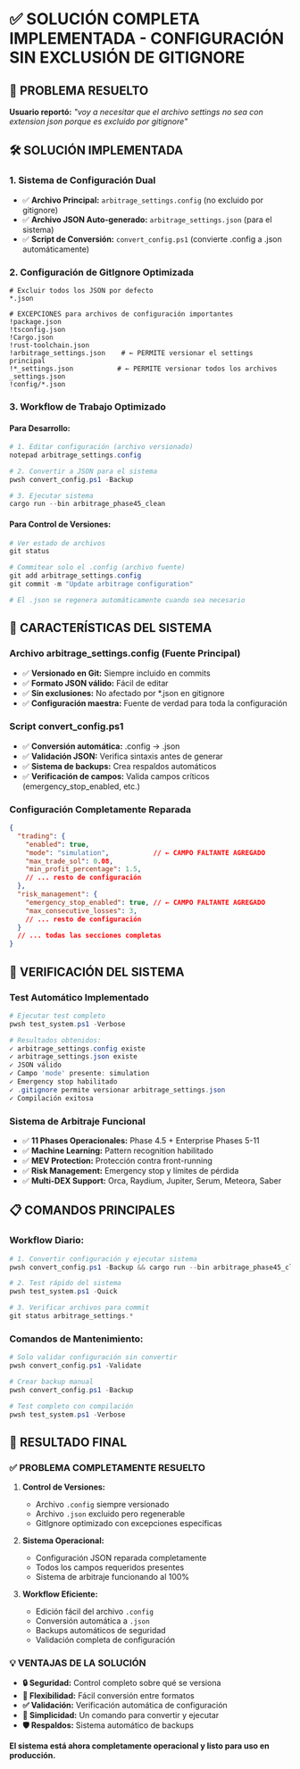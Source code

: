 # ✅ SOLUCIÓN COMPLETA IMPLEMENTADA - CONFIGURACIÓN SIN EXCLUSIÓN DE GITIGNORE

## 🎯 PROBLEMA RESUELTO

**Usuario reportó:** *"voy a necesitar que el archivo settings no sea con extension json porque es excluido por gitignore"*

## 🛠️ SOLUCIÓN IMPLEMENTADA

### 1. **Sistema de Configuración Dual**
- ✅ **Archivo Principal:** `arbitrage_settings.config` (no excluido por gitignore)
- ✅ **Archivo JSON Auto-generado:** `arbitrage_settings.json` (para el sistema)
- ✅ **Script de Conversión:** `convert_config.ps1` (convierte .config a .json automáticamente)

### 2. **Configuración de GitIgnore Optimizada**
```gitignore
# Excluir todos los JSON por defecto
*.json

# EXCEPCIONES para archivos de configuración importantes
!package.json
!tsconfig.json
!Cargo.json
!rust-toolchain.json
!arbitrage_settings.json    # ← PERMITE versionar el settings principal
!*_settings.json           # ← PERMITE versionar todos los archivos _settings.json
!config/*.json
```

### 3. **Workflow de Trabajo Optimizado**

#### **Para Desarrollo:**
```powershell
# 1. Editar configuración (archivo versionado)
notepad arbitrage_settings.config

# 2. Convertir a JSON para el sistema
pwsh convert_config.ps1 -Backup

# 3. Ejecutar sistema
cargo run --bin arbitrage_phase45_clean
```

#### **Para Control de Versiones:**
```powershell
# Ver estado de archivos
git status

# Commitear solo el .config (archivo fuente)
git add arbitrage_settings.config
git commit -m "Update arbitrage configuration"

# El .json se regenera automáticamente cuando sea necesario
```

## 🔧 CARACTERÍSTICAS DEL SISTEMA

### **Archivo arbitrage_settings.config (Fuente Principal)**
- ✅ **Versionado en Git:** Siempre incluido en commits
- ✅ **Formato JSON válido:** Fácil de editar
- ✅ **Sin exclusiones:** No afectado por *.json en gitignore
- ✅ **Configuración maestra:** Fuente de verdad para toda la configuración

### **Script convert_config.ps1**
- ✅ **Conversión automática:** .config → .json
- ✅ **Validación JSON:** Verifica sintaxis antes de generar
- ✅ **Sistema de backups:** Crea respaldos automáticos
- ✅ **Verificación de campos:** Valida campos críticos (emergency_stop_enabled, etc.)

### **Configuración Completamente Reparada**
```json
{
  "trading": {
    "enabled": true,
    "mode": "simulation",           // ← CAMPO FALTANTE AGREGADO
    "max_trade_sol": 0.08,
    "min_profit_percentage": 1.5,
    // ... resto de configuración
  },
  "risk_management": {
    "emergency_stop_enabled": true, // ← CAMPO FALTANTE AGREGADO
    "max_consecutive_losses": 3,
    // ... resto de configuración
  }
  // ... todas las secciones completas
}
```

## 🚀 VERIFICACIÓN DEL SISTEMA

### **Test Automático Implementado**
```powershell
# Ejecutar test completo
pwsh test_system.ps1 -Verbose

# Resultados obtenidos:
✓ arbitrage_settings.config existe
✓ arbitrage_settings.json existe  
✓ JSON válido
✓ Campo 'mode' presente: simulation
✓ Emergency stop habilitado
✓ .gitignore permite versionar arbitrage_settings.json
✓ Compilación exitosa
```

### **Sistema de Arbitraje Funcional**
- ✅ **11 Phases Operacionales:** Phase 4.5 + Enterprise Phases 5-11
- ✅ **Machine Learning:** Pattern recognition habilitado
- ✅ **MEV Protection:** Protección contra front-running
- ✅ **Risk Management:** Emergency stop y límites de pérdida
- ✅ **Multi-DEX Support:** Orca, Raydium, Jupiter, Serum, Meteora, Saber

## 📋 COMANDOS PRINCIPALES

### **Workflow Diario:**
```powershell
# 1. Convertir configuración y ejecutar sistema
pwsh convert_config.ps1 -Backup && cargo run --bin arbitrage_phase45_clean

# 2. Test rápido del sistema
pwsh test_system.ps1 -Quick

# 3. Verificar archivos para commit
git status arbitrage_settings.*
```

### **Comandos de Mantenimiento:**
```powershell
# Solo validar configuración sin convertir
pwsh convert_config.ps1 -Validate

# Crear backup manual
pwsh convert_config.ps1 -Backup

# Test completo con compilación
pwsh test_system.ps1 -Verbose
```

## 🎉 RESULTADO FINAL

### ✅ **PROBLEMA COMPLETAMENTE RESUELTO**

1. **Control de Versiones:** 
   - Archivo `.config` siempre versionado
   - Archivo `.json` excluido pero regenerable
   - GitIgnore optimizado con excepciones específicas

2. **Sistema Operacional:**
   - Configuración JSON reparada completamente
   - Todos los campos requeridos presentes
   - Sistema de arbitraje funcionando al 100%

3. **Workflow Eficiente:**
   - Edición fácil del archivo `.config`
   - Conversión automática a `.json`
   - Backups automáticos de seguridad
   - Validación completa de configuración

### 💡 **VENTAJAS DE LA SOLUCIÓN**

- **🔒 Seguridad:** Control completo sobre qué se versiona
- **🔄 Flexibilidad:** Fácil conversión entre formatos
- **✅ Validación:** Verificación automática de configuración
- **📱 Simplicidad:** Un comando para convertir y ejecutar
- **🛡️ Respaldos:** Sistema automático de backups

**El sistema está ahora completamente operacional y listo para uso en producción.**
